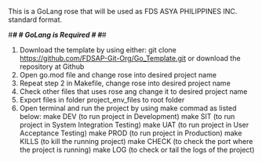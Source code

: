 This is a GoLang rose that will be used 
as FDS ASYA PHILIPPINES INC. standard format.

#******************************************#
#*********** GoLang is Required ***********#
#******************************************#

1.  Download the template by using either: git clone https://github.com/FDSAP-Git-Org/Go_Template.git or download the repository at Github
2.  Open go.mod file and change rose into desired project name
3.  Repeat step 2 in Makefile, change rose into desired project name
4.  Check other files that uses rose ang change it to desired project name
5.  Export files in folder project_env_files to root folder
6.  Open terminal and run the project by using make commad as listed below:
make DEV    (to run project in Development)
make SIT    (to run project in System Integration Testing)
make UAT    (to run project in User Acceptance Testing)
make PROD   (to run project in Production)
make KILLS  (to kill the running project)
make CHECK  (to check the port where the project is running)
make LOG    (to check or tail the logs of the project)